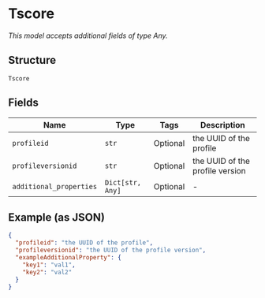 
# Tscore

*This model accepts additional fields of type Any.*

## Structure

`Tscore`

## Fields

| Name | Type | Tags | Description |
|  --- | --- | --- | --- |
| `profileid` | `str` | Optional | the UUID of the profile |
| `profileversionid` | `str` | Optional | the UUID of the profile version |
| `additional_properties` | `Dict[str, Any]` | Optional | - |

## Example (as JSON)

```json
{
  "profileid": "the UUID of the profile",
  "profileversionid": "the UUID of the profile version",
  "exampleAdditionalProperty": {
    "key1": "val1",
    "key2": "val2"
  }
}
```

